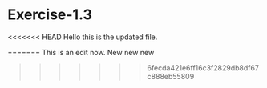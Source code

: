 # Exercise-1.3
<<<<<<< HEAD
Hello this is the updated file.

=======
This is an edit now.
New new new
>>>>>>> 6fecda421e6ff16c3f2829db8df67c888eb55809
